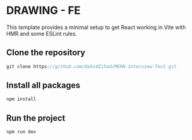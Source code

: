 # DRAWING - FE

This template provides a minimal setup to get React working in Vite with HMR and some ESLint rules.

## Clone the repository
```js
git clone https://github.com/OahidZihad/MERN-Interview-Test.git
```

## Install all packages
```js
npm install
```

## Run the project
```js
npm run dev
```
